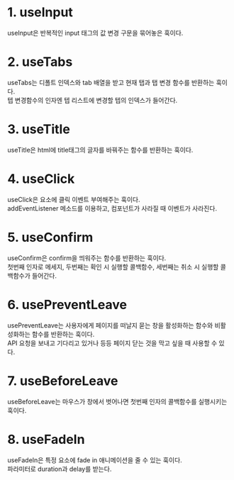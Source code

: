 # **1. useInput**

useInput은 반복적인 input 태그의 값 변경 구문을 묶어놓은 훅이다.

# **2. useTabs**

useTabs는 디폴트 인덱스와 tab 배열을 받고 현재 탭과 탭 변경 함수를 반환하는 훅이다.<br>
텝 변경함수의 인자엔 텝 리스트에 변경할 텝의 인덱스가 들어간다.

# **3. useTitle**

useTitle은 html에 title태그의 글자를 바꿔주는 함수를 반환하는 훅이다.

# **4. useClick**

useClick은 요소에 클릭 이벤트 부여해주는 훅이다.<br>
addEventListener 메소드를 이용하고, 컴포넌트가 사라질 때 이벤트가 사라진다.

# **5. useConfirm**

useConfirm은 confirm을 띄워주는 함수를 반환하는 훅이다.<br>
첫번째 인자로 메세지, 두번째는 확인 시 실행할 콜백함수, 세번째는 취소 시 실행할 콜백함수가 들어간다.

# **6. usePreventLeave**

usePreventLeave는 사용자에게 페이지를 떠날지 묻는 창을 활성화하는 함수와 비활성화하는 함수를 반환하는 훅이다.<br>
API 요청을 보내고 기다리고 있거나 등등 페이지 닫는 것을 막고 싶을 때 사용할 수 있다.

# **7. useBeforeLeave**

useBeforeLeave는 마우스가 창에서 벗어나면 첫번째 인자의 콜백함수를 실행시키는 훅이다.

# **8. useFadeIn**

useFadeIn은 특정 요소에 fade in 애니메이션을 줄 수 있는 훅이다.<br>
파라미터로 duration과 delay를 받는다.
